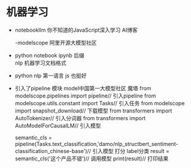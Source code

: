 # 机器学习

- notebookllm
  你不知道的JavaScript深入学习
  AI博客

  -modelscope
  阿里开源大模型社区
- python notebook
  ipynb 后缀    
  nlp 机器学习文档格式

- python
  nlp 第一语言
  js 也挺好

- 引入了pipeline 模块
  model中国第一大模型社区
  魔塔
  from modelscope.pipelines import pipeline// 引入pipeline 
  from modelscope.utils.constant import Tasks// 引入任务
  from modelscope import snapshot_download// 下载模型
  from transformers import AutoTokenizer// 引入分词器
  from transformers import AutoModelForCausalLM// 引入模型

    semantic_cls = pipeline(Tasks.text_classification,'damo/nlp_structbert_sentiment-classification_chinese-base')// 引入模型
    打分 label分类
    result = semantic_cls('这个产品不错')// 调用模型
    print(result)// 打印结果